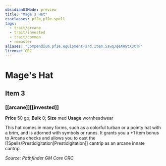 ```yaml
---
obsidianUIMode: preview
title: "Mage's Hat"
cssclasses: pf2e,pf2e-spell
tags:
  - trait/arcane
  - trait/invested
  - trait/common
  - remaster
aliases: "Compendium.pf2e.equipment-srd.Item.SswqJqeAWGtX3tTF"
license: ORC
---
```

# Mage's Hat
## Item 3
### [[arcane]][[invested]]


**Price** 50 gp; 
**Bulk** 0; **Size** med
**Usage** wornheadwear

This hat comes in many forms, such as a colorful turban or a pointy hat with a brim, and is adorned with symbols or runes. It grants you a +1 item bonus to Arcana checks and allows you to cast the [[Spells/Prestidigitation|Prestidigitation]] cantrip as an arcane innate cantrip.

*Source: Pathfinder GM Core*
*ORC*